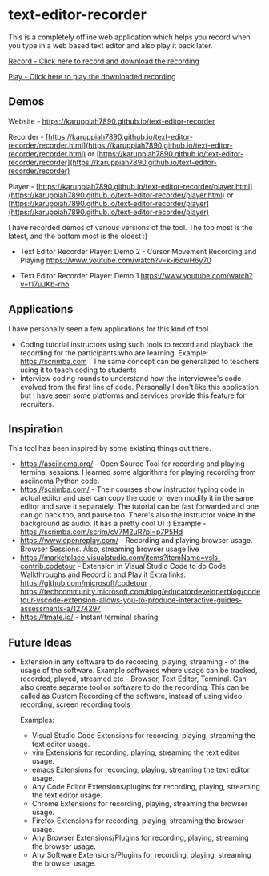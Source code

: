 # text-editor-recorder

This is a completely offline web application which helps you record when you
type in a web based text editor and also play it back later.

[Record - Click here to record and download the recording](https://karuppiah7890.github.io/text-editor-recorder/recorder.html)

[Play - Click here to play the downloaded recording](https://karuppiah7890.github.io/text-editor-recorder/player.html)

## Demos

Website - https://karuppiah7890.github.io/text-editor-recorder

Recorder - [https://karuppiah7890.github.io/text-editor-recorder/recorder.html](https://karuppiah7890.github.io/text-editor-recorder/recorder.html) or [https://karuppiah7890.github.io/text-editor-recorder/recorder](https://karuppiah7890.github.io/text-editor-recorder/recorder)

Player - [https://karuppiah7890.github.io/text-editor-recorder/player.html](https://karuppiah7890.github.io/text-editor-recorder/player.html) or [https://karuppiah7890.github.io/text-editor-recorder/player](https://karuppiah7890.github.io/text-editor-recorder/player)

I have recorded demos of various versions of the tool. The top most is the
latest, and the bottom most is the oldest :)

- Text Editor Recorder Player: Demo 2 - Cursor Movement Recording and Playing
  https://www.youtube.com/watch?v=k-i6dwH6y70

- Text Editor Recorder Player: Demo 1
  https://www.youtube.com/watch?v=t17uJKb-rho

## Applications

I have personally seen a few applications for this kind of tool.

- Coding tutorial instructors using such tools to record and playback the
  recording for the participants who are learning.
  Example: https://scrimba.com . The same concept can be generalized to
  teachers using it to teach coding to students
- Interview coding rounds to understand how the interviewee's code evolved from
  the first line of code. Personally I don't like this application but I have
  seen some platforms and services provide this feature for recruiters.

## Inspiration

This tool has been inspired by some existing things out there.

- https://asciinema.org/ - Open Source Tool for recording and playing terminal
  sessions. I learned some algorithms for playing recording from asciinema
  Python code.
- https://scrimba.com/ - Their courses show instructor typing code in actual
  editor and user can copy the code or even modify it in the same editor and
  save it separately. The tutorial can be fast forwarded and one can go back
  too, and pause too. There's also the instructor voice in the background as
  audio. It has a pretty cool UI :)
  Example - https://scrimba.com/scrim/cV7M2uR?pl=p7P5Hd
- https://www.openreplay.com/ - Recording and playing browser usage. Browser
  Sessions. Also, streaming browser usage live
- https://marketplace.visualstudio.com/items?itemName=vsls-contrib.codetour -
  Extension in Visual Studio Code to do Code Walkthroughs and Record it and
  Play it
  Extra links: https://github.com/microsoft/codetour , https://techcommunity.microsoft.com/blog/educatordeveloperblog/codetour-vscode-extension-allows-you-to-produce-interactive-guides-assessments-a/1274297
- https://tmate.io/ - Instant terminal sharing
  
## Future Ideas

- Extension in any software to do recording, playing, streaming - of the usage of
  the software. Example softwares where usage can be tracked, recorded, played,
  streamed etc - Browser, Text Editor, Terminal. Can also create separate tool
  or software to do the recording. This can be called as Custom Recording of the
  software, instead of using video recording, screen recording tools

  Examples:
  - Visual Studio Code Extensions for recording, playing, streaming
    the text editor usage.
  - vim Extensions for recording, playing, streaming
    the text editor usage.
  - emacs Extensions for recording, playing, streaming
    the text editor usage.
  - Any Code Editor Extensions/plugins for recording, playing, streaming
    the text editor usage.
  - Chrome Extensions for recording, playing, streaming
    the browser usage.
  - Firefox Extensions for recording, playing, streaming
    the browser usage.
  - Any Browser Extensions/Plugins for recording, playing, streaming
    the browser usage.
  - Any Software Extensions/Plugins for recording, playing, streaming
    the browser usage.  
